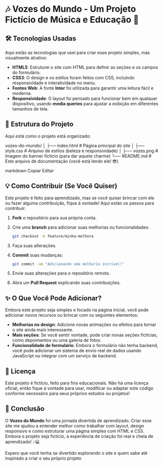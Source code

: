 # 🎶 Vozes do Mundo - Um Projeto Fictício de Música e Educação 🎤

## 🛠️ Tecnologias Usadas

Aqui estão as tecnologias que usei para criar esse projeto simples, mas visualmente atrativo:

- **HTML5**: Estruturei o site com HTML para definir as seções e os campos do formulário.
- **CSS3**: O design e os estilos foram feitos com CSS, incluindo responsividade e interatividade no menu.
- **Fontes Web**: A fonte **Inter** foi utilizada para garantir uma leitura fácil e moderna.
- **Responsividade**: O layout foi pensado para funcionar bem em qualquer dispositivo, usando **media queries** para ajustar a exibição em diferentes tamanhos de tela.

## 🎨 Estrutura do Projeto

Aqui está como o projeto está organizado:

vozes-do-mundo/
│ ├── index.html # Página principal do site
│ ├── style.css # Arquivo de estilos (beleza e responsividade)
│ ├── vozes.png # Imagem do banner fictício (para dar aquele charme)
└── README.md # Este arquivo de documentação (você está lendo ele! 😎)

markdown
Copiar
Editar

## 💡 Como Contribuir (Se Você Quiser)

Este projeto é feito para aprendizado, mas se você quiser brincar com ele ou fazer alguma contribuição, fique à vontade! Aqui estão os passos para contribuir:

1. **Fork** o repositório para sua própria conta.
2. Crie uma **branch** para adicionar suas melhorias ou funcionalidades:

    ```bash
    git checkout -b feature/minha-melhora
    ```

3. Faça suas alterações.
4. **Commit** suas mudanças:

    ```bash
    git commit -am "Adicionando uma melhoria incrível!"
    ```

5. Envie suas alterações para o repositório remoto.
6. Abra um **Pull Request** explicando suas contribuições.

## ✨ O Que Você Pode Adicionar?

Embora este projeto seja simples e focado na página inicial, você pode adicionar novos recursos ou brincar com os seguintes elementos:

- **Melhorias no design**: Adicione novas animações ou efeitos para tornar o site ainda mais interessante.
- **Mais seções**: Se você sentir vontade, pode criar novas seções fictícias, como depoimentos ou uma galeria de fotos.
- **Funcionalidade de formulário**: Embora o formulário não tenha backend, você pode adicionar um sistema de envio real de dados usando JavaScript ou integrar com um serviço de backend.

## 🎉 Licença

Este projeto é fictício, feito para fins educacionais. Não há uma licença oficial, então fique à vontade para usar, modificar ou adaptar este código conforme necessário para seus próprios estudos ou projetos!

## 🚀 Conclusão

O **Vozes do Mundo** foi uma jornada divertida de aprendizado. Criar esse site me ajudou a entender melhor como trabalhar com layout, design responsivo e como estruturar uma página simples com HTML e CSS. Embora o projeto seja fictício, a experiência de criação foi real e cheia de aprendizado! 🎶💻

Espero que você tenha se divertido explorando o site e quem sabe até inspirado a criar o seu próprio projeto